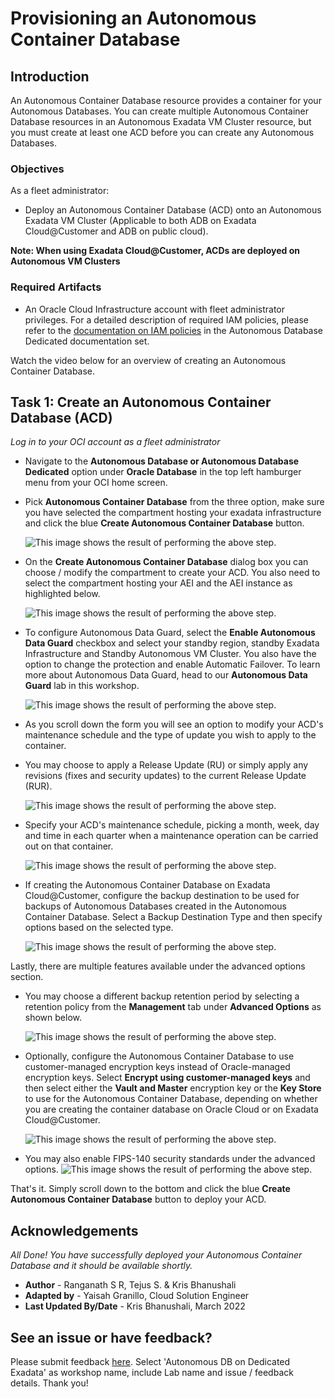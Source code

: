 # Provisioning an Autonomous Container Database

## Introduction
An Autonomous Container Database resource provides a container for your Autonomous Databases. You can create multiple Autonomous Container Database resources in an Autonomous Exadata VM Cluster resource, but you must create at least one ACD before you can create any Autonomous Databases.

### Objectives

As a fleet administrator:
- Deploy an Autonomous Container Database (ACD) onto an Autonomous Exadata VM Cluster (Applicable to both ADB on Exadata Cloud@Customer and ADB on public cloud).

**Note: When using Exadata Cloud@Customer, ACDs are deployed on Autonomous VM Clusters**

### Required Artifacts

- An Oracle Cloud Infrastructure account with fleet administrator privileges. For a detailed description of required IAM policies, please refer to the [documentation on IAM policies](https://docs.oracle.com/en/cloud/paas/autonomous-database/adbdf/) in the Autonomous Database Dedicated documentation set.

Watch the video below for an overview of creating an Autonomous Container Database.

[](youtube:9RBVZGmGD_o)

## Task 1: Create an Autonomous Container Database (ACD)

*Log in to your OCI account as a fleet administrator*

- Navigate to the **Autonomous Database or Autonomous Database Dedicated** option under **Oracle Database** in the top left hamburger menu from your OCI home screen.

- Pick **Autonomous Container Database** from the three option, make sure you have selected the compartment hosting your exadata infrastructure and click the blue **Create Autonomous Container Database** button.

    ![This image shows the result of performing the above step.](./images/create_acd1.png " ")

- On the **Create Autonomous Container Database** dialog box you can choose / modify the compartment to create your ACD. You also need to select the compartment hosting your AEI and the AEI instance as highlighted below.

    ![This image shows the result of performing the above step.](./images/create_acd2.png " ")

- To configure Autonomous Data Guard, select the **Enable Autonomous Data Guard** checkbox and select your standby region, standby Exadata Infrastructure and Standby Autonomous VM Cluster. You also have the option to change the protection and enable Automatic Failover. To learn more about Autonomous Data Guard, head to our **Autonomous Data Guard** lab in this workshop.

    ![This image shows the result of performing the above step.](./images/create_acd3.png " ")

- As you scroll down the form you will see an option to modify your ACD's maintenance schedule and the type of update you wish to apply to the container.

- You may choose to apply a Release Update (RU) or simply apply any revisions (fixes and security updates) to the current Release Update (RUR).

    ![This image shows the result of performing the above step.](./images/create_acd4.png " ")

- Specify your ACD's maintenance schedule, picking a month, week, day and time in each quarter when a maintenance operation can be carried out on that container.

    ![This image shows the result of performing the above step.](./images/create_acd5.png " ")

- If creating the Autonomous Container Database on Exadata Cloud@Customer, configure the backup destination to be used for backups of Autonomous Databases created in the Autonomous Container Database. Select a Backup Destination Type and then specify options based on the selected type.

    ![This image shows the result of performing the above step.](./images/create_acd9.png " ")

Lastly, there are multiple features available under the advanced options section.

- You may  choose a different backup retention period by selecting a retention policy from the **Management** tab under **Advanced Options** as shown below.

    ![This image shows the result of performing the above step.](./images/create_acd6.png " ")

- Optionally, configure the Autonomous Container Database to use customer-managed encryption keys instead of Oracle-managed encryption keys. Select **Encrypt using customer-managed keys** and then select either the **Vault and Master** encryption key or the **Key Store** to use for the Autonomous Container Database, depending on whether you are creating the container database on Oracle Cloud or on Exadata Cloud@Customer.

    ![This image shows the result of performing the above step.](./images/create_acd7.png " ")

- You may also enable FIPS-140 security standards under the advanced options.
    ![This image shows the result of performing the above step.](./images/create_acd8.png " ")

That's it. Simply scroll down to the bottom and click the blue **Create Autonomous Container Database** button to deploy your ACD.

## Acknowledgements

*All Done! You have successfully deployed your Autonomous Container Database and it should be available shortly.*

- **Author** - Ranganath S R, Tejus S. & Kris Bhanushali
- **Adapted by** -  Yaisah Granillo, Cloud Solution Engineer
- **Last Updated By/Date** - Kris Bhanushali, March 2022

## See an issue or have feedback?  
Please submit feedback [here](https://apexapps.oracle.com/pls/apex/f?p=133:1:::::P1_FEEDBACK:1).   Select 'Autonomous DB on Dedicated Exadata' as workshop name, include Lab name and issue / feedback details. Thank you!
